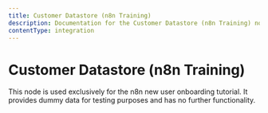 ```yaml
---
title: Customer Datastore (n8n Training)
description: Documentation for the Customer Datastore (n8n Training) node in n8n, a workflow automation platform. Includes details of operations and configuration, and links to examples and credentials information.
contentType: integration
---
```


# Customer Datastore (n8n Training)

This node is used exclusively for the n8n new user onboarding tutorial. It provides dummy data for testing purposes and has no further functionality.

